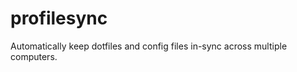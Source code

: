 profilesync
===========

Automatically keep dotfiles and config files in-sync across multiple computers.